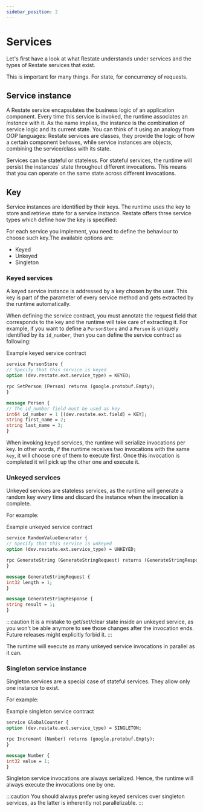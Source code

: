 ```yaml
---
sidebar_position: 2
---
```


# Services

Let's first have a look at what Restate understands under services and the types of Restate services that exist.  

This is important for many things. For state, for concurrency of requests. 

## Service instance

A Restate service encapsulates the business logic of an application component.
Every time this service is invoked, the runtime associates an _instance_ with it.
As the name implies, the instance is the combination of service logic and its current state.
You can think of it using an analogy from OOP languages: Restate services are classes, they provide the logic of how a certain component behaves, while service instances are objects, combining the service/class with its state.

Services can be stateful or stateless.
For stateful services, the runtime will persist the instances' state throughout different invocations.
This means that you can operate on the same state across different invocations.

## Key

Service instances are identified by their keys.
The runtime uses the key to store and retrieve state for a service instance.
Restate offers three service types which define how the key is specified:

For each service you implement, you need to define the behaviour to choose such key.The available options are:

* Keyed
* Unkeyed
* Singleton

### Keyed services

A keyed service instance is addressed by a key chosen by the user. This key is part of the parameter of every service method and gets extracted by the runtime automatically.

When defining the service contract, you must annotate the request field that corresponds to the key and the runtime will take care of extracting it.
For example, if you want to define a `PersonStore` and a `Person` is uniquely identified by its `id_number`, then you can define the service contract as following:

Example keyed service contract
```protobuf
service PersonStore {
// Specify that this service is keyed
option (dev.restate.ext.service_type) = KEYED;

rpc SetPerson (Person) returns (google.protobuf.Empty);
}

message Person {
// The id_number field must be used as key
int64 id_number = 1 [(dev.restate.ext.field) = KEY];
string first_name = 2;
string last_name = 3;
}
```

When invoking keyed services, the runtime will serialize invocations per key.
In other words, if the runtime receives two invocations with the same `key`, it will choose one of them to execute first.
Once this invocation is completed it will pick up the other one and execute it.

### Unkeyed services

Unkeyed services are stateless services, as the runtime will generate a random key every time and discard the instance when the invocation is complete.

For example:

Example unkeyed service contract
```protobuf
service RandomValueGenerator {
// Specify that this service is unkeyed
option (dev.restate.ext.service_type) = UNKEYED;

rpc GenerateString (GenerateStringRequest) returns (GenerateStringResponse);
}

message GenerateStringRequest {
int32 length = 1;
}

message GenerateStringResponse {
string result = 1;
}
```

:::caution
It is a mistake to get/set/clear state inside an unkeyed service, as you won't be able anymore to see those changes after the invocation ends. Future releases might explicitly forbid it.
:::

The runtime will execute as many unkeyed service invocations in parallel as it can.

### Singleton service instance

Singleton services are a special case of stateful services. They allow only one instance to exist.

For example:

Example singleton service contract
```protobuf
service GlobalCounter {
option (dev.restate.ext.service_type) = SINGLETON;

rpc Increment (Number) returns (google.protobuf.Empty);
}

message Number {
int32 value = 1;
}
```

Singleton service invocations are always serialized.
Hence, the runtime will always execute the invocations one by one.

:::caution
You should always prefer using keyed services over singleton services, as the latter is inherently not parallelizable.
:::

